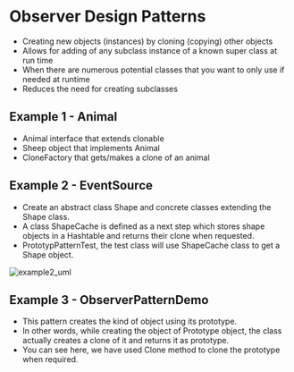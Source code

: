 # Observer Design Patterns
- Creating new objects (instances) by cloning (copying) other objects
- Allows for adding of any subclass instance of a known super class at run time
- When there are numerous potential classes that you want to only use if needed at runtime
- Reduces the need for creating subclasses

## Example 1 - Animal
  - Animal interface that extends clonable
  - Sheep object that implements Animal
  - CloneFactory that gets/makes a clone of an animal
  
## Example 2 - EventSource
  - Create an abstract class Shape and concrete classes extending the Shape class. 
  - A class ShapeCache is defined as a next step which stores shape objects in a Hashtable and returns their clone when requested.
  - PrototypPatternTest, the test class will use ShapeCache class to get a Shape object.
    
  ![example2_uml](https://user-images.githubusercontent.com/16873263/27359187-429b92f4-55cf-11e7-983c-4f85bb1a8c61.jpg)
    
## Example 3 - ObserverPatternDemo
  - This pattern creates the kind of object using its prototype. 
  - In other words, while creating the object of Prototype object, the class actually creates a clone of it and returns it as prototype. 
  - You can see here, we have used Clone method to clone the prototype when required.
  
